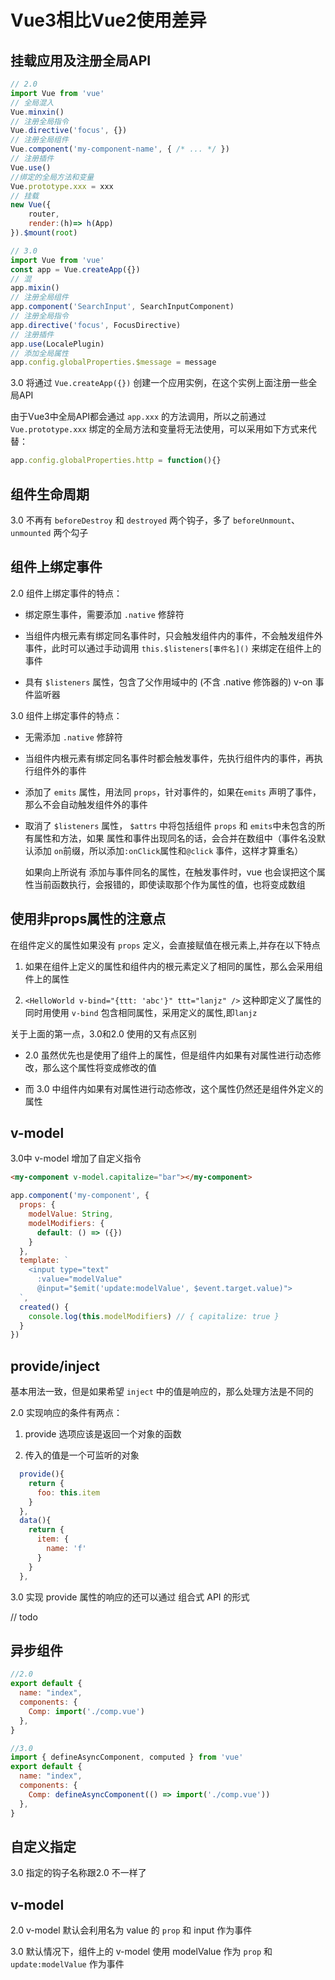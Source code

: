 # Vue3相比Vue2使用差异

## 挂载应用及注册全局API

```js
// 2.0
import Vue from 'vue'
// 全局混入
Vue.minxin()
// 注册全局指令
Vue.directive('focus', {})
// 注册全局组件
Vue.component('my-component-name', { /* ... */ })
// 注册插件
Vue.use()
//绑定的全局方法和变量
Vue.prototype.xxx = xxx
// 挂载
new Vue({
    router,
    render:(h)=> h(App)
}).$mount(root)

```

```js
// 3.0
import Vue from 'vue'
const app = Vue.createApp({})
// 混
app.mixin()
// 注册全局组件
app.component('SearchInput', SearchInputComponent)
// 注册全局指令
app.directive('focus', FocusDirective)
// 注册插件
app.use(LocalePlugin)
// 添加全局属性
app.config.globalProperties.$message = message 

```

3.0 将通过 `Vue.createApp({})` 创建一个应用实例，在这个实例上面注册一些全局API

由于Vue3中全局API都会通过 `app.xxx` 的方法调用，所以之前通过 `Vue.prototype.xxx` 绑定的全局方法和变量将无法使用，可以采用如下方式来代替：

```js
app.config.globalProperties.http = function(){}
```

## 组件生命周期

3.0 不再有 `beforeDestroy` 和 `destroyed` 两个钩子，多了 `beforeUnmount`、 `unmounted` 两个勾子

## 组件上绑定事件

2.0 组件上绑定事件的特点：

- 绑定原生事件，需要添加 `.native` 修辞符

- 当组件内根元素有绑定同名事件时，只会触发组件内的事件，不会触发组件外事件，此时可以通过手动调用 `this.$listeners[事件名]()` 来绑定在组件上的事件

- 具有 `$listeners` 属性，包含了父作用域中的 (不含 .native 修饰器的) v-on 事件监听器


3.0 组件上绑定事件的特点：

- 无需添加 `.native` 修辞符

- 当组件内根元素有绑定同名事件时都会触发事件，先执行组件内的事件，再执行组件外的事件

- 添加了 `emits` 属性，用法同 `props`，针对事件的，如果在`emits` 声明了事件，那么不会自动触发组件外的事件

- 取消了 `$listeners` 属性， `$attrs` 中将包括组件 `props` 和 `emits`中未包含的所有属性和方法，如果 属性和事件出现同名的话，会合并在数组中（事件名没默认添加 `on`前缀，所以添加`:onClick`属性和`@click` 事件，这样才算重名）

  如果向上所说有 添加与事件同名的属性，在触发事件时，vue 也会误把这个属性当前函数执行，会报错的，即使读取那个作为属性的值，也将变成数组
  
## 使用非props属性的注意点

在组件定义的属性如果没有 `props` 定义，会直接赋值在根元素上,并存在以下特点

1. 如果在组件上定义的属性和组件内的根元素定义了相同的属性，那么会采用组件上的属性

2.  `<HelloWorld v-bind="{ttt: 'abc'}" ttt="lanjz" />` 这种即定义了属性的同时用使用 `v-bind` 包含相同属性，采用定义的属性,即`lanjz`

关于上面的第一点，3.0和2.0 使用的又有点区别

  - 2.0 虽然优先也是使用了组件上的属性，但是组件内如果有对属性进行动态修改，那么这个属性将变成修改的值

  - 而 3.0 中组件内如果有对属性进行动态修改，这个属性仍然还是组件外定义的属性

## v-model

3.0中 v-model 增加了自定义指令

```html
<my-component v-model.capitalize="bar"></my-component>
```

```js
app.component('my-component', {
  props: {
    modelValue: String,
    modelModifiers: {
      default: () => ({})
    }
  },
  template: `
    <input type="text" 
      :value="modelValue"
      @input="$emit('update:modelValue', $event.target.value)">
  `,
  created() {
    console.log(this.modelModifiers) // { capitalize: true }
  }
})
```

## provide/inject

基本用法一致，但是如果希望 `inject` 中的值是响应的，那么处理方法是不同的

2.0 实现响应的条件有两点：

1. provide 选项应该是返回一个对象的函数

2. 传入的值是一个可监听的对象 

```js
  provide(){
    return {
      foo: this.item
    }
  },
  data(){
    return {
      item: {
        name: 'f'
      }
    }
  },
``` 

3.0 实现 provide 属性的响应的还可以通过 组合式 API 的形式

// todo

## 异步组件

```js
//2.0
export default {
  name: "index",
  components: {
    Comp: import('./comp.vue')
  },
}
```

```js
//3.0
import { defineAsyncComponent, computed } from 'vue'
export default {
  name: "index",
  components: {
    Comp: defineAsyncComponent(() => import('./comp.vue'))
  },
}
```

## 自定义指定 

3.0 指定的钩子名称跟2.0 不一样了

## v-model

2.0 v-model 默认会利用名为 value 的 `prop` 和 input 作为事件

3.0 默认情况下，组件上的 v-model 使用 modelValue 作为 `prop` 和 `update:modelValue` 作为事件